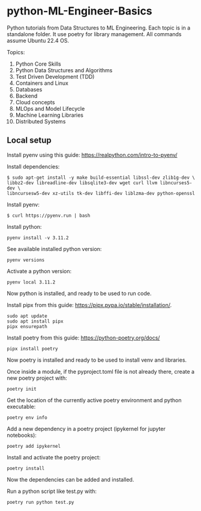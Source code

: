 # python-ML-Engineer-Basics

Python tutorials from Data Structures to ML Engineering. Each topic is in a standalone folder. It use poetry for library management. All commands assume Ubuntu 22.4 OS.

Topics:

1. Python Core Skills
2. Python Data Structures and Algorithms
3. Test Driven Development (TDD)
4. Containers and Linux
5. Databases
6. Backend
7. Cloud concepts
8. MLOps and Model Lifecycle
9. Machine Learning Libraries
10. Distributed Systems

## Local setup

Install pyenv using this guide: https://realpython.com/intro-to-pyenv/

Install dependencies:

```
$ sudo apt-get install -y make build-essential libssl-dev zlib1g-dev \
libbz2-dev libreadline-dev libsqlite3-dev wget curl llvm libncurses5-dev \
libncursesw5-dev xz-utils tk-dev libffi-dev liblzma-dev python-openssl
```

Install pyenv:

```
$ curl https://pyenv.run | bash
```

Install python:

```
pyenv install -v 3.11.2
```

See available installed python version:

```
pyenv versions
```

Activate a python version:

```
pyenv local 3.11.2
```

Now python is installed, and ready to be used to run code.

Install pipx from this guide: https://pipx.pypa.io/stable/installation/.

```
sudo apt update
sudo apt install pipx
pipx ensurepath
```

Install poetry from this guide: https://python-poetry.org/docs/

```
pipx install poetry
```

Now poetry is installed and ready to be used to install venv and libraries.

Once inside a module, if the pyproject.toml file is not already there, create a new poetry project with:

```
poetry init
```

Get the location of the currently active poetry environment and python executable:

```
poetry env info
```

Add a new dependency in a poetry project (ipykernel for jupyter notebooks):

```
poetry add ipykernel
```

Install and activate the poetry project:

```
poetry install
```

Now the dependencies can be added and installed.

Run a python script like test.py with:

```
poetry run python test.py
```
